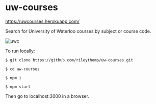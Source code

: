 # uw-courses

https://uwcourses.herokuapp.com/

Search for University of Waterloo courses by subject or course code.

![uwc](https://user-images.githubusercontent.com/35535783/68446911-21207780-01ac-11ea-9595-6726fbc9202c.png)

To run locally:

```$ git clone https://github.com/rileythomp/uw-courses.git```

```$ cd uw-courses```

```$ npm i```

```$ npm start```

Then go to localhost:3000 in a browser.
